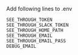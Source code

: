 Add following lines to .env

```
SEE_THROUGH_TOKEN
SEE_THROUGH_SLACK_TOKEN
SEE_THROUGH_HOME_PATH
SEE_THROUGH_EMAIL
SEE_THROUGH_EMAIL_PASS
DEBUG_EMAIL

```
